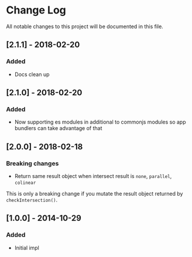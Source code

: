# Change Log

All notable changes to this project will be documented in this file.

## [2.1.1] - 2018-02-20

### Added

- Docs clean up

## [2.1.0] - 2018-02-20

### Added

- Now supporting es modules in additional to commonjs modules so app bundlers can take advantage of that

## [2.0.0] - 2018-02-18

### Breaking changes

- Return same result object when intersect result is `none`, `parallel`, `colinear`

This is only a breaking change if you mutate the result object returned by `checkIntersection()`.

## [1.0.0] - 2014-10-29

### Added

- Initial impl